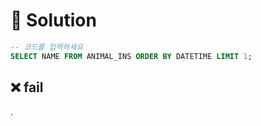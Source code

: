# 📕 Solution

```sql
-- 코드를 입력하세요
SELECT NAME FROM ANIMAL_INS ORDER BY DATETIME LIMIT 1;
```

## ❌ fail

.
